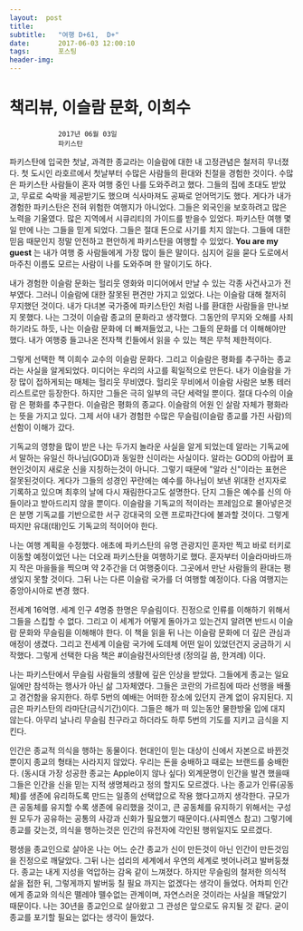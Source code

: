 ```yaml
---
layout:  post
title:   
subtitle:   "여행 D+61,  D+"
date:       2017-06-03 12:00:10
tags:       포스팅
header-img:
---
```


# 책리뷰, 이슬람 문화, 이희수

```
			2017년 06월 03일
			파키스탄
```


파키스탄에 입국한 첫날, 과격한 종교라는 이슬람에 대한 내 고정관념은 철저히 무너졌다. 첫 도시인 라호르에서 첫날부터 수많은 사람들의 환대와 친절을 경험한 것이다. 수많은 파키스탄 사람들이 혼자 여행 중인 나를 도와주려고 했다. 그들의 집에 초대도 받았고, 무료로 숙박을 제공받기도 했으며 식사마져도 공짜로 얻어먹기도 했다. 게다가 내가 경험한 파키스탄은 전혀 위험한 여행지가 아니었다. 그들은 외국인을 보호하려고 많은 노력을 기울였다. 많은 지역에서 시큐리티의 가이드를 받을수 있었다. 파키스탄 여행 몇일 만에 나는 그들을 믿게 되었다. 그들은 절대 돈으로 사기를 치지 않는다. 그들에 대한 믿음 때문인지 정말 안전하고 편안하게 파키스탄을 여행할 수 있었다. __You are my guest__ 는 내가 여행 중 사람들에게 가장 많이 들은 말이다. 심지어 길을 묻다 도로에서 마주친 이름도 모르는 사람이 나를 도와주며 한 말이기도 하다.

내가 경험한 이슬람 문화는 헐리웃 영화와 미디어에서 만날 수 있는 각종 사건사고가 전부였다. 그러니 이슬람에 대한 잘못된 편견만 가지고 있었다. 나는 이슬람 대해 철저히 무지했던 것이다. 내가 다녀본 국가중에 파키스탄인 처럼 나를 환대한 사람들을 만나보지 못했다. 나는 그것이 이슬람 종교의 문화라고 생각했다. 그동안의 무지와 오해를 사죄하기라도 하듯, 나는 이슬람 문화에 더 빠져들었고, 나는 그들의 문화를 더 이해해야만 했다. 내가 여행중 들고나온 전자책 킨들에서 읽을 수 있는 책은 무척 제한적이다.

그렇게 선택한 책 이희수 교수의 이슬람 문화다. 그리고 이슬람은 평화를 추구하는 종교라는 사실을 알게되었다. 미디어는 우리의 사고를 획일적으로 만든다. 내가 이슬람을 가장 많이 접하게되는 매체는 헐리웃 무비였다. 헐리웃 무비에서 이슬람 사람은 보통 테러리스트로만 등장한다. 하지만 그들은 극히 일부의 극단 세력일 뿐이다. 절대 다수의 이슬람 은 평화를 추구한다. 이슬람은 평화의 종교다. 이슬람의 어원 인 살람 자체가 평화라는 뜻을 가지고 있다. 그제 서야 내가 경험한 수많은 무슬림(이슬람 종교를 가진 사람)의 선함이 이해가 갔다.

기독교의 영향을 많이 받은 나는 두가지 놀라운 사실을 알게 되었는데 알라는 기독교에서 말하는 유일신 하나님(GOD)과 동일한 신이라는 사실이다. 알라는 GOD의 아랍어 표현인것이지 새로운 신을 지칭하는것이 아니다. 그렇기 때문에 "알라 신"이라는 표현은 잘못된것이다. 게다가 그들의 성경인 꾸란에는 예수를 하나님이 보낸 위대한 선지자로 기록하고 있으며 최후의 날에 다시 재림한다고도 설명한다. 단지 그들은 예수를 신의 아들이라고 받아드리지 않을 뿐이다. 이슬람을 기독교의 적이라는 프레임으로 몰아넣은것은 분명 기독교를 기반으로한 서구 강대국의 오랜 프로파간다에 불과할 것이다. 그렇게 따지만 유대(태)인도 기독교의 적이어야 한다.

나는 여행 계획을 수정했다. 애초에 파키스탄의 유명 관광지인 훈자만 찍고 바로 터키로 이동할 예정이었던 나는 더오래 파키스탄을 여행하기로 했다. 훈자부터 이슬라마바드까지 작은 마을들을 찍으며 약 2주간을 더 여행중이다. 그곳에서 만난 사람들의 환대는 평생잊지 못할 것이다. 그뒤 나는 다른 이슬람 국가를 더 여행할 예정이다. 다음 여행지는 중앙아시아로 변경 했다.

전세계 16억명. 세계 인구 4명중 한명은 무슬림이다. 진정으로 인류를 이해하기 위해서 그들을 스킵할 수 없다. 그리고 이 세계가 어떻게 돌아가고 있는건지 알려면 반드시 이슬람 문화와 무슬림을 이해해야 한다. 이 책을 읽을 뒤 나는 이슬람 문화에 더 깊은 관심과 애정이 생겼다. 그리고 전세계 이슬람 국가에 도데체 어떤 일이 있었던건지 궁금하기 시작했다. 그렇게 선택한 다음 책은 #이슬람전사의탄생 (정의길 씀, 한겨례) 이다.


나는 파키스탄에서 무슬림 사람들의 생활에 깊은 인상을 받았다. 그들에게 종교는 일요일에만 참석하는 행사가 아닌 삶 그자체였다. 그들은 코란의 가르침에 따라 선행을 배풀고 경건함을 유지한다. 하루 5번의 예배는 어떠한 장소에 있던지 관계 없이 유지된다. 지금은 파키스탄의 라마단(금식기간)이다. 그들은 해가 떠 있는동안 물한방울 입에 대지 않는다. 아무리 날나리 무슬림 친구라고 하더라도 하루 5번의 기도를 지키고 금식을 지킨다.

인간은 종교적 의식을 행하는 동물이다. 현대인이 믿는 대상이 신에서 자본으로 바뀐것 뿐이지 종교의 형태는 사라지지 않았다. 우리는 돈을 숭배하고 때로는 브랜드를 숭배한다. (동시대 가장 성공한 종교는 Apple이지 않나 싶다) 외계문명이 인간을 발견 했을때 그들은 인간을 신을 믿는 지적 생명체라고 정의 할지도 모르겠다. 나는 종교가 인류(공동체)를 생존에 유리하도록 만드는 일종의 선택압으로 작용 했다고까지 생각한다. 규모가 큰 공동체를 유지할 수록 생존에 유리했을 것이고, 큰 공동체를 유지하기 위해서는 구성원 모두가 공유하는 공통의 사강과 신화가 필요했기 때문이다.(사피엔스 참고) 그렇기에 종교를 갖는것, 의식을 행하는것은 인간의 유전자에 각인된 행위일지도 모르겠다. 

평생을 종교인으로 살아온 나는 어느 순간 종교가 신이 만든것이 아닌 인간이 만든것임을 진정으로 깨달았다. 그뒤 나는 섭리의 세계에서 우연의 세계로 벗어나려고 발버둥쳤다. 종교는 내게 지성을 억압하는 감옥 같이 느껴졌다. 하지만 무슬림의 철저한 의식적 삶을 접한 뒤, 그렇게까지 발버둥 칠 필요 까지는 없겠다는 생각이 들었다. 어차피 인간에게 종교와 의식은 뗄레야 뗄수없는 관계이며, 자연스러운 것이라는 사실을 깨달았기 때문이다. 나는 30년을 종교인으로 살아왔고 그 관성은 앞으로도 유지될 것 같다. 굳이 종교를 포기할 필요는 없다는 생각이 들었다. 

 
 

